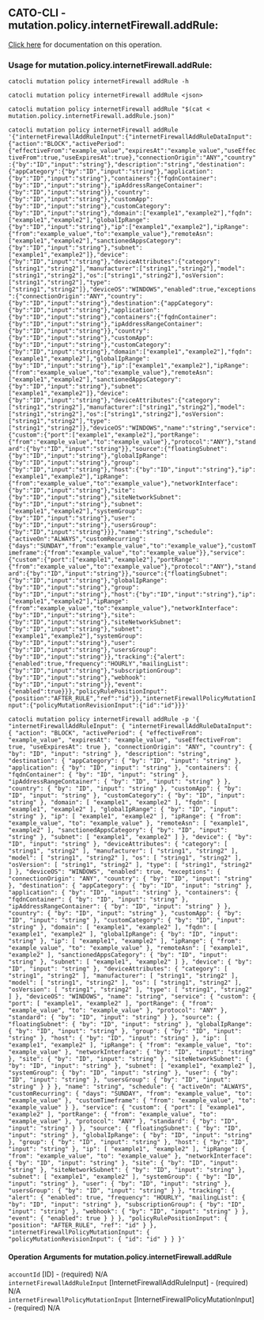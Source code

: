 
## CATO-CLI - mutation.policy.internetFirewall.addRule:
[Click here](https://api.catonetworks.com/documentation/#mutation-mutation.policy.internetFirewall.addRule) for documentation on this operation.

### Usage for mutation.policy.internetFirewall.addRule:

`catocli mutation policy internetFirewall addRule -h`

`catocli mutation policy internetFirewall addRule <json>`

`catocli mutation policy internetFirewall addRule "$(cat < mutation.policy.internetFirewall.addRule.json)"`

`catocli mutation policy internetFirewall addRule '{"internetFirewallAddRuleInput":{"internetFirewallAddRuleDataInput":{"action":"BLOCK","activePeriod":{"effectiveFrom":"example_value","expiresAt":"example_value","useEffectiveFrom":true,"useExpiresAt":true},"connectionOrigin":"ANY","country":{"by":"ID","input":"string"},"description":"string","destination":{"appCategory":{"by":"ID","input":"string"},"application":{"by":"ID","input":"string"},"containers":{"fqdnContainer":{"by":"ID","input":"string"},"ipAddressRangeContainer":{"by":"ID","input":"string"}},"country":{"by":"ID","input":"string"},"customApp":{"by":"ID","input":"string"},"customCategory":{"by":"ID","input":"string"},"domain":["example1","example2"],"fqdn":["example1","example2"],"globalIpRange":{"by":"ID","input":"string"},"ip":["example1","example2"],"ipRange":{"from":"example_value","to":"example_value"},"remoteAsn":["example1","example2"],"sanctionedAppsCategory":{"by":"ID","input":"string"},"subnet":["example1","example2"]},"device":{"by":"ID","input":"string"},"deviceAttributes":{"category":["string1","string2"],"manufacturer":["string1","string2"],"model":["string1","string2"],"os":["string1","string2"],"osVersion":["string1","string2"],"type":["string1","string2"]},"deviceOS":"WINDOWS","enabled":true,"exceptions":{"connectionOrigin":"ANY","country":{"by":"ID","input":"string"},"destination":{"appCategory":{"by":"ID","input":"string"},"application":{"by":"ID","input":"string"},"containers":{"fqdnContainer":{"by":"ID","input":"string"},"ipAddressRangeContainer":{"by":"ID","input":"string"}},"country":{"by":"ID","input":"string"},"customApp":{"by":"ID","input":"string"},"customCategory":{"by":"ID","input":"string"},"domain":["example1","example2"],"fqdn":["example1","example2"],"globalIpRange":{"by":"ID","input":"string"},"ip":["example1","example2"],"ipRange":{"from":"example_value","to":"example_value"},"remoteAsn":["example1","example2"],"sanctionedAppsCategory":{"by":"ID","input":"string"},"subnet":["example1","example2"]},"device":{"by":"ID","input":"string"},"deviceAttributes":{"category":["string1","string2"],"manufacturer":["string1","string2"],"model":["string1","string2"],"os":["string1","string2"],"osVersion":["string1","string2"],"type":["string1","string2"]},"deviceOS":"WINDOWS","name":"string","service":{"custom":{"port":["example1","example2"],"portRange":{"from":"example_value","to":"example_value"},"protocol":"ANY"},"standard":{"by":"ID","input":"string"}},"source":{"floatingSubnet":{"by":"ID","input":"string"},"globalIpRange":{"by":"ID","input":"string"},"group":{"by":"ID","input":"string"},"host":{"by":"ID","input":"string"},"ip":["example1","example2"],"ipRange":{"from":"example_value","to":"example_value"},"networkInterface":{"by":"ID","input":"string"},"site":{"by":"ID","input":"string"},"siteNetworkSubnet":{"by":"ID","input":"string"},"subnet":["example1","example2"],"systemGroup":{"by":"ID","input":"string"},"user":{"by":"ID","input":"string"},"usersGroup":{"by":"ID","input":"string"}}},"name":"string","schedule":{"activeOn":"ALWAYS","customRecurring":{"days":"SUNDAY","from":"example_value","to":"example_value"},"customTimeframe":{"from":"example_value","to":"example_value"}},"service":{"custom":{"port":["example1","example2"],"portRange":{"from":"example_value","to":"example_value"},"protocol":"ANY"},"standard":{"by":"ID","input":"string"}},"source":{"floatingSubnet":{"by":"ID","input":"string"},"globalIpRange":{"by":"ID","input":"string"},"group":{"by":"ID","input":"string"},"host":{"by":"ID","input":"string"},"ip":["example1","example2"],"ipRange":{"from":"example_value","to":"example_value"},"networkInterface":{"by":"ID","input":"string"},"site":{"by":"ID","input":"string"},"siteNetworkSubnet":{"by":"ID","input":"string"},"subnet":["example1","example2"],"systemGroup":{"by":"ID","input":"string"},"user":{"by":"ID","input":"string"},"usersGroup":{"by":"ID","input":"string"}},"tracking":{"alert":{"enabled":true,"frequency":"HOURLY","mailingList":{"by":"ID","input":"string"},"subscriptionGroup":{"by":"ID","input":"string"},"webhook":{"by":"ID","input":"string"}},"event":{"enabled":true}}},"policyRulePositionInput":{"position":"AFTER_RULE","ref":"id"}},"internetFirewallPolicyMutationInput":{"policyMutationRevisionInput":{"id":"id"}}}'`

`catocli mutation policy internetFirewall addRule -p '{
    "internetFirewallAddRuleInput": {
        "internetFirewallAddRuleDataInput": {
            "action": "BLOCK",
            "activePeriod": {
                "effectiveFrom": "example_value",
                "expiresAt": "example_value",
                "useEffectiveFrom": true,
                "useExpiresAt": true
            },
            "connectionOrigin": "ANY",
            "country": {
                "by": "ID",
                "input": "string"
            },
            "description": "string",
            "destination": {
                "appCategory": {
                    "by": "ID",
                    "input": "string"
                },
                "application": {
                    "by": "ID",
                    "input": "string"
                },
                "containers": {
                    "fqdnContainer": {
                        "by": "ID",
                        "input": "string"
                    },
                    "ipAddressRangeContainer": {
                        "by": "ID",
                        "input": "string"
                    }
                },
                "country": {
                    "by": "ID",
                    "input": "string"
                },
                "customApp": {
                    "by": "ID",
                    "input": "string"
                },
                "customCategory": {
                    "by": "ID",
                    "input": "string"
                },
                "domain": [
                    "example1",
                    "example2"
                ],
                "fqdn": [
                    "example1",
                    "example2"
                ],
                "globalIpRange": {
                    "by": "ID",
                    "input": "string"
                },
                "ip": [
                    "example1",
                    "example2"
                ],
                "ipRange": {
                    "from": "example_value",
                    "to": "example_value"
                },
                "remoteAsn": [
                    "example1",
                    "example2"
                ],
                "sanctionedAppsCategory": {
                    "by": "ID",
                    "input": "string"
                },
                "subnet": [
                    "example1",
                    "example2"
                ]
            },
            "device": {
                "by": "ID",
                "input": "string"
            },
            "deviceAttributes": {
                "category": [
                    "string1",
                    "string2"
                ],
                "manufacturer": [
                    "string1",
                    "string2"
                ],
                "model": [
                    "string1",
                    "string2"
                ],
                "os": [
                    "string1",
                    "string2"
                ],
                "osVersion": [
                    "string1",
                    "string2"
                ],
                "type": [
                    "string1",
                    "string2"
                ]
            },
            "deviceOS": "WINDOWS",
            "enabled": true,
            "exceptions": {
                "connectionOrigin": "ANY",
                "country": {
                    "by": "ID",
                    "input": "string"
                },
                "destination": {
                    "appCategory": {
                        "by": "ID",
                        "input": "string"
                    },
                    "application": {
                        "by": "ID",
                        "input": "string"
                    },
                    "containers": {
                        "fqdnContainer": {
                            "by": "ID",
                            "input": "string"
                        },
                        "ipAddressRangeContainer": {
                            "by": "ID",
                            "input": "string"
                        }
                    },
                    "country": {
                        "by": "ID",
                        "input": "string"
                    },
                    "customApp": {
                        "by": "ID",
                        "input": "string"
                    },
                    "customCategory": {
                        "by": "ID",
                        "input": "string"
                    },
                    "domain": [
                        "example1",
                        "example2"
                    ],
                    "fqdn": [
                        "example1",
                        "example2"
                    ],
                    "globalIpRange": {
                        "by": "ID",
                        "input": "string"
                    },
                    "ip": [
                        "example1",
                        "example2"
                    ],
                    "ipRange": {
                        "from": "example_value",
                        "to": "example_value"
                    },
                    "remoteAsn": [
                        "example1",
                        "example2"
                    ],
                    "sanctionedAppsCategory": {
                        "by": "ID",
                        "input": "string"
                    },
                    "subnet": [
                        "example1",
                        "example2"
                    ]
                },
                "device": {
                    "by": "ID",
                    "input": "string"
                },
                "deviceAttributes": {
                    "category": [
                        "string1",
                        "string2"
                    ],
                    "manufacturer": [
                        "string1",
                        "string2"
                    ],
                    "model": [
                        "string1",
                        "string2"
                    ],
                    "os": [
                        "string1",
                        "string2"
                    ],
                    "osVersion": [
                        "string1",
                        "string2"
                    ],
                    "type": [
                        "string1",
                        "string2"
                    ]
                },
                "deviceOS": "WINDOWS",
                "name": "string",
                "service": {
                    "custom": {
                        "port": [
                            "example1",
                            "example2"
                        ],
                        "portRange": {
                            "from": "example_value",
                            "to": "example_value"
                        },
                        "protocol": "ANY"
                    },
                    "standard": {
                        "by": "ID",
                        "input": "string"
                    }
                },
                "source": {
                    "floatingSubnet": {
                        "by": "ID",
                        "input": "string"
                    },
                    "globalIpRange": {
                        "by": "ID",
                        "input": "string"
                    },
                    "group": {
                        "by": "ID",
                        "input": "string"
                    },
                    "host": {
                        "by": "ID",
                        "input": "string"
                    },
                    "ip": [
                        "example1",
                        "example2"
                    ],
                    "ipRange": {
                        "from": "example_value",
                        "to": "example_value"
                    },
                    "networkInterface": {
                        "by": "ID",
                        "input": "string"
                    },
                    "site": {
                        "by": "ID",
                        "input": "string"
                    },
                    "siteNetworkSubnet": {
                        "by": "ID",
                        "input": "string"
                    },
                    "subnet": [
                        "example1",
                        "example2"
                    ],
                    "systemGroup": {
                        "by": "ID",
                        "input": "string"
                    },
                    "user": {
                        "by": "ID",
                        "input": "string"
                    },
                    "usersGroup": {
                        "by": "ID",
                        "input": "string"
                    }
                }
            },
            "name": "string",
            "schedule": {
                "activeOn": "ALWAYS",
                "customRecurring": {
                    "days": "SUNDAY",
                    "from": "example_value",
                    "to": "example_value"
                },
                "customTimeframe": {
                    "from": "example_value",
                    "to": "example_value"
                }
            },
            "service": {
                "custom": {
                    "port": [
                        "example1",
                        "example2"
                    ],
                    "portRange": {
                        "from": "example_value",
                        "to": "example_value"
                    },
                    "protocol": "ANY"
                },
                "standard": {
                    "by": "ID",
                    "input": "string"
                }
            },
            "source": {
                "floatingSubnet": {
                    "by": "ID",
                    "input": "string"
                },
                "globalIpRange": {
                    "by": "ID",
                    "input": "string"
                },
                "group": {
                    "by": "ID",
                    "input": "string"
                },
                "host": {
                    "by": "ID",
                    "input": "string"
                },
                "ip": [
                    "example1",
                    "example2"
                ],
                "ipRange": {
                    "from": "example_value",
                    "to": "example_value"
                },
                "networkInterface": {
                    "by": "ID",
                    "input": "string"
                },
                "site": {
                    "by": "ID",
                    "input": "string"
                },
                "siteNetworkSubnet": {
                    "by": "ID",
                    "input": "string"
                },
                "subnet": [
                    "example1",
                    "example2"
                ],
                "systemGroup": {
                    "by": "ID",
                    "input": "string"
                },
                "user": {
                    "by": "ID",
                    "input": "string"
                },
                "usersGroup": {
                    "by": "ID",
                    "input": "string"
                }
            },
            "tracking": {
                "alert": {
                    "enabled": true,
                    "frequency": "HOURLY",
                    "mailingList": {
                        "by": "ID",
                        "input": "string"
                    },
                    "subscriptionGroup": {
                        "by": "ID",
                        "input": "string"
                    },
                    "webhook": {
                        "by": "ID",
                        "input": "string"
                    }
                },
                "event": {
                    "enabled": true
                }
            }
        },
        "policyRulePositionInput": {
            "position": "AFTER_RULE",
            "ref": "id"
        }
    },
    "internetFirewallPolicyMutationInput": {
        "policyMutationRevisionInput": {
            "id": "id"
        }
    }
}'`


#### Operation Arguments for mutation.policy.internetFirewall.addRule ####

`accountId` [ID] - (required) N/A    
`internetFirewallAddRuleInput` [InternetFirewallAddRuleInput] - (required) N/A    
`internetFirewallPolicyMutationInput` [InternetFirewallPolicyMutationInput] - (required) N/A    
